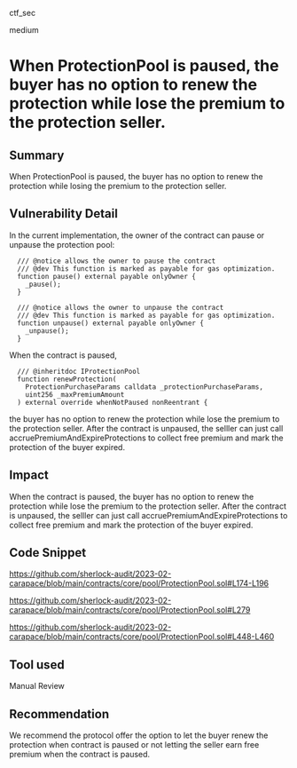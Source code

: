 ctf_sec

medium

# When ProtectionPool is paused, the buyer has no option to renew the protection while lose the premium to the protection seller.

## Summary

When ProtectionPool is paused, the buyer has no option to renew the protection while losing the premium to the protection seller.

## Vulnerability Detail

In the current implementation, the owner of the contract can pause or unpause the protection pool:

```solidity
  /// @notice allows the owner to pause the contract
  /// @dev This function is marked as payable for gas optimization.
  function pause() external payable onlyOwner {
    _pause();
  }

  /// @notice allows the owner to unpause the contract
  /// @dev This function is marked as payable for gas optimization.
  function unpause() external payable onlyOwner {
    _unpause();
  }
```

When the contract is paused,

```solidity
  /// @inheritdoc IProtectionPool
  function renewProtection(
    ProtectionPurchaseParams calldata _protectionPurchaseParams,
    uint256 _maxPremiumAmount
  ) external override whenNotPaused nonReentrant {
```

  the buyer has no option to renew the protection while lose the premium to the protection seller. After the contract is unpaused, the selller can just call accruePremiumAndExpireProtections to collect free premium and mark the protection of the buyer expired.

## Impact

When the contract is paused,  the buyer has no option to renew the protection while lose the premium to the protection seller. After the contract is unpaused, the selller can just call accruePremiumAndExpireProtections to collect free premium and mark the protection of the buyer expired.

## Code Snippet

https://github.com/sherlock-audit/2023-02-carapace/blob/main/contracts/core/pool/ProtectionPool.sol#L174-L196

https://github.com/sherlock-audit/2023-02-carapace/blob/main/contracts/core/pool/ProtectionPool.sol#L279

https://github.com/sherlock-audit/2023-02-carapace/blob/main/contracts/core/pool/ProtectionPool.sol#L448-L460

## Tool used

Manual Review

## Recommendation

We recommend the protocol offer the option to let the buyer renew the protection when contract is paused or not letting the seller earn free premium when the contract is paused.
